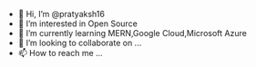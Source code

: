 - 👋 Hi, I’m @pratyaksh16
- 👀 I’m interested in Open Source
- 🌱 I’m currently learning MERN,Google Cloud,Microsoft Azure
- 💞️ I’m looking to collaborate on ...
- 📫 How to reach me ...

<!---
pratyaksh16/pratyaksh16 is a ✨ special ✨ repository because its `README.md` (this file) appears on your GitHub profile.
You can click the Preview link to take a look at your changes.
--->
